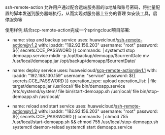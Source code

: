 ssh-remote-action
允许用户通过配合远端服务器的ip地址和账号密码，将批量配置的脚本发送到服务器端执行，从而实现对服务器上业务的管理
如安装工具，启停服务等

使用样例,结合scp-remote-action完成一个springcloud项目部署:

- name: stop and backup service
  uses: huaweicloud/ssh-remote-action@v1.2
  with:
    ipaddr: "182.92.156.203"
    username: "root"
    password: ${{ secrets.CCE_PASSWORD }}
    commands: |
      systemctl stop demoapp.service
      mkdir -p /opt/backup/demoapp/\$currentDate
      mv /usr/local/demoapp.jar /opt/backup/demoapp/\$currentDate/
- name: deploy service
  uses: huaweicloud/scp-remote-action@v1.1
  with:
    ipaddr: "192.168.130.159"
    username: "service"
    password: ${{ secrets.CCE_PASSWORD }}
    operation_type: upload
    operation_list: |
      file target/demoapp.jar /usr/local/
      file bin/demoapp.service /etc/systemd/system/
      file bin/start-demoapp.sh /usr/local/
      file bin/stop-demoapp.sh /usr/local/

- name: reload and start service
  uses: huaweicloud/ssh-remote-action@v1.2
  with:
    ipaddr: "182.92.156.203"
    username: "root"
    password: ${{ secrets.CCE_PASSWORD }}
    commands: |
      chmod 755 /usr/local/start-demoapp.sh && chmod 755 /usr/local/stop-demoapp.sh
      systemctl daemon-reload
      systemctl start demoapp.service